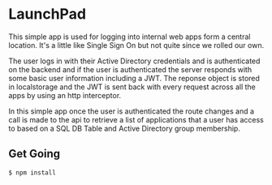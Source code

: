 # LaunchPad
This simple app is used for logging into internal web apps form a central location. It's a little like Single Sign On but not quite since we rolled our own. 

The user logs in with their Active Directory credentials and is authenticated on the backend and if the user is authenticated the server responds with some basic user information including a JWT. The reponse object is stored in localstorage and the JWT is sent back with every request across all the apps by using an http interceptor.

In this simple app once the user is authenticated the route changes and a call is made to the api to retrieve a list of applications that a user has access to based on a SQL DB Table and Active Directory group membership.



## Get Going
```bash
$ npm install
```

